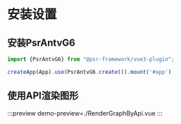 # 安装设置


## 安装PsrAntvG6

```ts
import {PsrAntvG6} from "@psr-framework/vue3-plugin";

createApp(App).use(PsrAntvG6.create()).mount('#app')
```

## 使用API渲染图形
:::preview
demo-preview=./RenderGraphByApi.vue
:::
